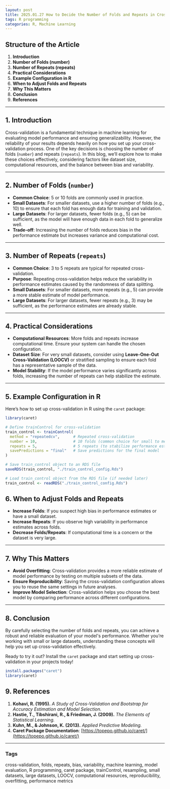 ```yaml
---
layout: post
title: 2025.01.27 How to Decide the Number of Folds and Repeats in Cross-Validation in R?
tags: R programming
categories: R, Machine Learning
---
```


## Structure of the Article

1. **Introduction**  
2. **Number of Folds (number)**  
3. **Number of Repeats (repeats)**  
4. **Practical Considerations**  
5. **Example Configuration in R**  
6. **When to Adjust Folds and Repeats**  
7. **Why This Matters**  
8. **Conclusion**  
9. **References**  

---

## 1. Introduction  

Cross-validation is a fundamental technique in machine learning for evaluating model performance and ensuring generalizability. However, the reliability of your results depends heavily on how you set up your cross-validation process. One of the key decisions is choosing the number of folds (`number`) and repeats (`repeats`). In this blog, we’ll explore how to make these choices effectively, considering factors like dataset size, computational resources, and the balance between bias and variability.  

---

## 2. Number of Folds (`number`)  

- **Common Choice**: 5 or 10 folds are commonly used in practice.  
- **Small Datasets**: For smaller datasets, use a higher number of folds (e.g., 10) to ensure that each fold has enough data for training and validation.  
- **Large Datasets**: For larger datasets, fewer folds (e.g., 5) can be sufficient, as the model will have enough data in each fold to generalize well.  
- **Trade-off**: Increasing the number of folds reduces bias in the performance estimate but increases variance and computational cost.  

---

## 3. Number of Repeats (`repeats`)  

- **Common Choice**: 3 to 5 repeats are typical for repeated cross-validation.  
- **Purpose**: Repeating cross-validation helps reduce the variability in performance estimates caused by the randomness of data splitting.  
- **Small Datasets**: For smaller datasets, more repeats (e.g., 5) can provide a more stable estimate of model performance.  
- **Large Datasets**: For larger datasets, fewer repeats (e.g., 3) may be sufficient, as the performance estimates are already stable.  

---

## 4. Practical Considerations  

- **Computational Resources**: More folds and repeats increase computational time. Ensure your system can handle the chosen configuration.  
- **Dataset Size**: For very small datasets, consider using **Leave-One-Out Cross-Validation (LOOCV)** or stratified sampling to ensure each fold has a representative sample of the data.  
- **Model Stability**: If the model performance varies significantly across folds, increasing the number of repeats can help stabilize the estimate.  

---

## 5. Example Configuration in R  

Here’s how to set up cross-validation in R using the `caret` package:  

```r
library(caret)

# Define trainControl for cross-validation
train_control <- trainControl(
  method = "repeatedcv",      # Repeated cross-validation
  number = 10,                # 10 folds (common choice for small to medium datasets)
  repeats = 5,                # 5 repeats (to stabilize performance estimates)
  savePredictions = "final"   # Save predictions for the final model
)

# Save train_control object to an RDS file
saveRDS(train_control, "./train_control_config.Rds")

# Load train_control object from the RDS file (if needed later)
train_control <- readRDS("./train_control_config.Rds")
```

## 6. When to Adjust Folds and Repeats  

- **Increase Folds**: If you suspect high bias in performance estimates or have a small dataset.  
- **Increase Repeats**: If you observe high variability in performance estimates across folds.  
- **Decrease Folds/Repeats**: If computational time is a concern or the dataset is very large.  

---

## 7. Why This Matters  

- **Avoid Overfitting**: Cross-validation provides a more reliable estimate of model performance by testing on multiple subsets of the data.  
- **Ensure Reproducibility**: Saving the cross-validation configuration allows you to reuse the same settings in future analyses.  
- **Improve Model Selection**: Cross-validation helps you choose the best model by comparing performance across different configurations.  

---

## 8. Conclusion  

By carefully selecting the number of folds and repeats, you can achieve a robust and reliable evaluation of your model's performance. Whether you’re working with small or large datasets, understanding these concepts will help you set up cross-validation effectively.  

Ready to try it out? Install the `caret` package and start setting up cross-validation in your projects today!  

```r
install.packages("caret")
library(caret)
```

## 9. References  

1. **Kohavi, R. (1995).** *A Study of Cross-Validation and Bootstrap for Accuracy Estimation and Model Selection.*  
2. **Hastie, T., Tibshirani, R., & Friedman, J. (2009).** *The Elements of Statistical Learning.*  
3. **Kuhn, M., & Johnson, K. (2013).** *Applied Predictive Modeling.*  
4. **Caret Package Documentation**: [https://topepo.github.io/caret/](https://topepo.github.io/caret/)  

---

### Tags  
cross-validation, folds, repeats, bias, variability, machine learning, model evaluation, R programming, caret package, trainControl, resampling, small datasets, large datasets, LOOCV, computational resources, reproducibility, overfitting, performance metrics  

